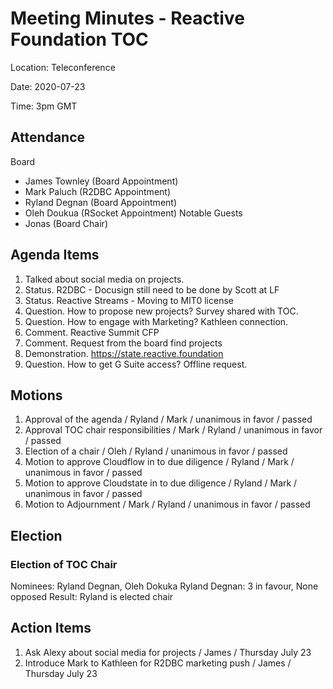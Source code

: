 # Meeting Minutes - Reactive Foundation TOC

Location: Teleconference

Date: 2020-07-23

Time:  3pm GMT

## Attendance
Board
 - James Townley (Board Appointment)
 - Mark Paluch (R2DBC Appointment)
 - Ryland Degnan (Board Appointment)
 - Oleh Doukua (RSocket Appointment)
Notable Guests
 - Jonas (Board Chair)

## Agenda Items
 1. Talked about social media on projects. 
 1. Status. R2DBC - Docusign still need to be done by Scott at LF
 1. Status. Reactive Streams - Moving to MIT0 license
 1. Question. How to propose new projects? Survey shared with TOC.
 1. Question. How to engage with Marketing? Kathleen connection.
 1. Comment. Reactive Summit CFP
 1. Comment. Request from the board find projects
 1. Demonstration. https://state.reactive.foundation
 1. Question. How to get G Suite access? Offline request.

## Motions
 1. Approval of the agenda / Ryland / Mark / unanimous in favor  / passed
 1. Approval TOC chair responsibilities / Mark / Ryland /  unanimous in favor / passed
 1. Election of a chair / Oleh / Ryland / unanimous in favor / passed
 1. Motion to approve Cloudflow in to due diligence / Ryland / Mark / unanimous in favor / passed
 1. Motion to approve Cloudstate in to due diligence / Ryland / Mark / unanimous in favor / passed
 1. Motion to Adjournment / Mark / Ryland / unanimous in favor / passed

## Election
### Election of TOC Chair
Nominees:  Ryland Degnan, Oleh Dokuka
Ryland Degnan:  3 in favour, None opposed
Result: Ryland is elected chair

## Action Items
 1. Ask Alexy about social media for projects / James / Thursday July 23
 1. Introduce Mark to Kathleen for R2DBC marketing push / James / Thursday July 23